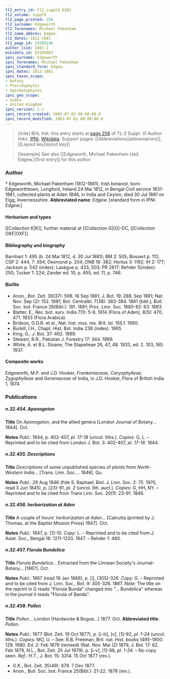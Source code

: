 ```yaml
---
tl2_entry_id: tl2_suppl6_0282
tl2_volume: suppl6
tl2_page_printed: 258
tl2_surname: Edgeworth
tl2_forenames: Michael Pakenham
tl2_name_abbrev: Edgew.
tl2_dates: 1812-1881
tl2_page_id: 33260246
author_lsid: 2463-1
wikidata_id: Q3102663
ipni_surname: Edgeworth
ipni_forenames: Michael Pakenham
ipni_standard_form: Edgew.
ipni_dates: 1812-1881
ipni_taxon_scope: 
- Botany
- Pteridophytes
- Spermatophytes
ipni_geo_scope: 
- India
- United Kingdom
ipni_version: 1.1
ipni_record_created: 2003-07-02 00:00:00.0
ipni_record_modified: 2003-07-02 00:00:00.0
---
```


> [!cite] BHL link: this entry starts at [page 258](https://www.biodiversitylibrary.org/page/33260246) of TL-2 Suppl. VI
> Author links: [IPNI](https://www.ipni.org/a/2463-1), [Wikidata](https://www.wikidata.org/wiki/Q3102663). Support pages: [[Abbreviations|abbreviations]], [[Layout key|layout key]]

> [!example] See also [[Edgeworth, Michael Pakenham {std. Edgew.}|first entry]] for this author

### Author

\* Edgeworth, Michael Pakenham (1812-1881), Irish botanist, born Edgeworthtown, Longford, Ireland 24 Mai 1812, in Bengal Civil service 1831-1881, collected plants at Aden 1846, in India and Ceylon, died 30 Jul 1881 on Eigg, Invernessshire. 
**Abbreviated name**: *Edgew.* \[standard form in IPNI: *Edgew.*\]

#### Herbarium and types

[[Collection K|K]], further material at [[Collection G|G]]-DC, [[Collection OXF|OXF]].

#### Bibliography and biography

Barnhart 1: 495 (b. 24 Mai 1812, d. 30 Jul 1881); BM 2: 505; Bossert p. 112; CSP 2: 444, 7: 594; Desmond p. 204; DNB 16: 382; Hortus 3: 1192; IH 2: 177; Jackson p. 542 (index); Lasègue p. 433, 503; PR 2617; Rehder 5(index): 250; Tucker 1: 224; Zander ed. 10, p. 655, ed. 11, p. 746.

#### Biofile

- Anon., Bot. Zeit. 39(37): 598. 16 Sep 1881; J. Bot. 19: 288. Sep 1881; Nat. Nov. Sep (2): 152. 1881; Bot. Centralbl. 7(38): 383-384. 1881 (bibl.); Bull. Soc. bot. France 28(Bibl.): 191. 1881; Proc. Linn. Soc. 1880-82: 63. 1883.
- Blatter, E., Rec. bot. surv. India 7(1): 5-6. 1914 (Flora of Aden), 8(5): 470, 471. 1933 (Flora Arabica).
- Bridson, G.D.R. et al., Nat. hist. mss. res. Brit. Isl. 155.1. 1980.
- Burkill, I.H., Chapt. Hist. Bot. India 238 (index). 1965.
- King, G., J. Bot. 37: 462. 1899.
- Stewart, R.R., Pakistan J. Forestry 17: 344. 1969.
- White, A. et B.L. Sloane, The Stapelieae 26, 47, 48. 1933, ed. 2. 103, 165. 1937.

#### Composite works

Edgeworth, M.P. and J.D. Hooker, *Frankeniaceae, Caryophylleae, Zygophylleae* and *Geraniaceae* of India, in J.D. Hooker, Flora of British India 1, 1874.

### Publications

##### n.32.454. Aponogeton

**Title**
On *Aponogeton*, and the allied genera \[London Journal of Botany... 1844\]. Oct.

**Notes**
*Publ*.: 1844, p. 402-407, *pl. 17-18* (uncol. liths.). *Copies*: G, L. – Reprinted and to be cited from London J. Bot. 3: 402-407, *pl. 17-18.* 1844.

##### n.32.455. Descriptions

**Title**
*Descriptions* of some unpublished species of *plants* from *North-Western India*... \[Trans. Linn. Soc.... 1846\]. Qu.

**Notes**
*Publ*.: 29 Aug 1846 (fide S. Raphael, Biol. J. Linn. Soc. 2: 75. 1970, read 3 Jun 1845), p. \[23\]-91, *pl. 2* (uncol. lith. auct.). *Copies*: G, HH, NY. – Reprinted and to be cited from Trans Linn. Soc. 20(1): 23-91. 1846.

##### n.32.456. herborization at Aden

**Title**
A couple of hours' *herborization at Aden*... \[Calcutta (printed by J. Thomas, at the Baptist Mission Press) 1847\]. Oct.

**Notes**
*Publ*.: 1847, p. \[1\]-10. *Copy*: L. – Reprinted and to be cited from J. Asiat. Soc., Bengal 16: 1211-1220. 1847. – Rehder 1: 480.

##### n.32.457. Florula Bundelica

**Title**
*Florula Bundelica*... Extracted from the Linnean Society's Journal-Botany... \[1867\]. Oct.

**Notes**
*Publ*.: 1867 (read 18 Jan 1866), p. \[i\], \[305\]-326. *Copy*: G. – Reprinted and to be cited from J. Linn. Soc., Bot. 9: 305-326. 1867.
*Note*: The title on the reprint in G reads "Florula Bunda" changed into "... Bundelica" whereas in the journal it reads "Florula of Banda".

##### n.32.458. Pollen

**Title**
*Pollen*... London (Hardwicke & Bogue...) 1877. Oct.
**Abbreviated title**: *Pollen*.

**Notes**
*Publ*.: 1877 (Bot. Zeit. 19 Oct 1877), p. \[i-iii\], \[v\], \[1\]-92, *pl. 1-24* (uncol. liths.). *Copies*: MO, U. – See: R.B. Freeman, Brit. nat. Hist. books 1495-1900: 129. 1980.
*Ed. 2*: Feb 1879 (revised) (Nat. Nov. Mai (2) 1879, J. Bot. 17: 62. Feb 1879, N.L., Bot. Zeit. 25 Jul 1879), p. \[i-v\], \[1\]-98, *pl. 1-24.* – No copy seen.
*Ref*.: H.T., J. Bot. 15: 3314. 15 Oct 1877 (rev.).
- G.K., Bot. Zeit. 35(49): 879. 7 Dec 1877.
- Anon., Bull. Soc. bot. France 25(Bibl.): 21-22. 1878 (rev.).

